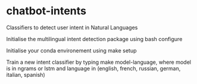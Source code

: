 # chatbot-intents
Classifiers to detect user intent in Natural Languages

Initialise the multilingual intent detection package using bash configure


Initialise your conda environement using make setup

Train a new intent classifier by typing make model-language, where model is in ngrams or lstm and language in (english, french, russian, german, italian, spanish)
